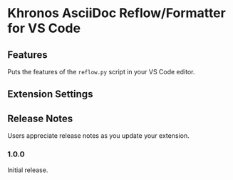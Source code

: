 # Khronos AsciiDoc Reflow/Formatter for VS Code

## Features

Puts the features of the `reflow.py` script in your VS Code editor.

## Extension Settings

<!--
This extension contributes the following settings:

* `myExtension.enable`: enable/disable this extension
* `myExtension.thing`: set to `blah` to do something

-->

## Release Notes

Users appreciate release notes as you update your extension.

### 1.0.0

Initial release.
